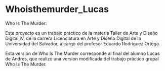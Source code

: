 # Whoisthemurder_Lucas

Who Is The Murder:

Este proyecto es un trabajo práctico de la materia Taller de Arte y Diseño Digital IV, de la carrera Licenciatura en Arte y Diseño Digital de la Universidad del Salvador, a cargo del profesor Eduardo Rodríguez Ortega.

Esta versión de Who Is The Murder corresponde al final del alumno Lucas de Andres, que realizo una version modificada del trabajo práctico grupal Who Is The Murder.
